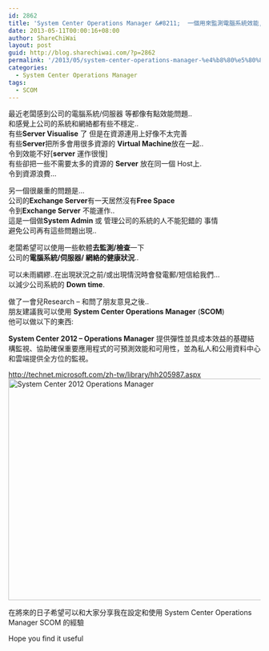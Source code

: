 ```yaml
---
id: 2862
title: 'System Center Operations Manager &#8211;  一個用來監測電腦系統效能, 提供彈性並具成本效益的基礎結構監視的功具'
date: 2013-05-11T00:00:16+08:00
author: ShareChiWai
layout: post
guid: http://blog.sharechiwai.com/?p=2862
permalink: '/2013/05/system-center-operations-manager-%e4%b8%80%e5%80%8b%e7%94%a8%e4%be%86%e7%9b%a3%e6%b8%ac%e9%9b%bb%e8%85%a6%e7%b3%bb%e7%b5%b1%e6%95%88%e8%83%bd-%e6%8f%90%e4%be%9b%e5%bd%88%e6%80%a7%e4%b8%a6%e5%85%b7/'
categories:
  - System Center Operations Manager
tags:
  - SCOM
---
```

最近老闆感到公司的電腦系統/伺服器 等都像有點效能問題..  
和感覺上公司的系統和網絡都有些不穩定..  
有些**Server Visualise** 了 但是在資源連用上好像不太完善  
有些**Server**把所多會用很多資源的 **Virtual Machine**放在一起..  
令到效能不好[**server** 運作很慢]  
有些卻把一些不需要太多的資源的 **Server** 放在同一個 Host上.  
令到資源浪費&#8230;

另一個很嚴重的問題是&#8230;  
公司的**Exchange Server**有一天居然沒有**Free Space**  
令到**Exchange Server** 不能運作..  
這是一個做**System Admin** 或 管理公司的系統的人不能犯錯的 事情  
避免公司再有這些問題出現..

老闆希望可以使用一些軟體**去監測/檢查**一下  
公司的**電腦系統/伺服器/ 網絡的健康狀況**..

可以未雨綢繆..在出現狀況之前/或出現情況時會發電郵/短信給我們&#8230;  
以減少公司系統的 **Down time**.

做了一會兒Research &#8211; 和問了朋友意見之後..  
朋友建議我可以使用 **System Center Operations Manager** (**SCOM**)  
他可以做以下的東西:

**System Center 2012 – Operations Manager** 提供彈性並具成本效益的基礎結構監視、協助確保重要應用程式的可預測效能和可用性，並為私人和公用資料中心和雲端提供全方位的監視。

<a title="System Center 2012 Operations Manager" href="http://technet.microsoft.com/zh-tw/library/hh205987.aspx" target="_blank">http://technet.microsoft.com/zh-tw/library/hh205987.aspx<br /> <a href="https://i2.wp.com/blog.sharechiwai.com/wp-content/uploads/2013/09/SCOMFirstStart.jpg"><img class="alignnone size-full wp-image-2863" alt="System Center 2012 Operations Manager" src="https://i2.wp.com/blog.sharechiwai.com/wp-content/uploads/2013/09/SCOMFirstStart.jpg?resize=625%2C443" width="625" height="443" data-recalc-dims="1" /></a><br /> </a>

在將來的日子希望可以和大家分享我在設定和使用 System Center Operations Manager SCOM 的經驗

Hope you find it useful